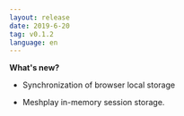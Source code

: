 ```yaml
---
layout: release
date: 2019-6-20
tag: v0.1.2
language: en
---
```


**What's new?**

- Synchronization of browser local storage

* Meshplay in-memory session storage.

